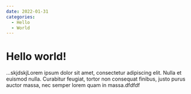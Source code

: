 ```yaml
---
date: 2022-01-31
categories:
  - Hello
  - World
---
```


# Hello world!
...skjdskjLorem ipsum dolor sit amet, consectetur adipiscing elit. Nulla et euismod
nulla. Curabitur feugiat, tortor non consequat finibus, justo purus auctor
massa, nec semper lorem quam in massa.dfdfdf
